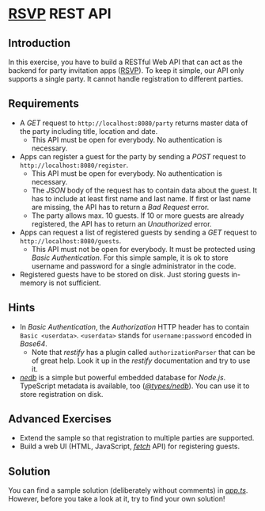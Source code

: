 # [RSVP](https://en.wikipedia.org/wiki/RSVP_(invitations)) REST API

## Introduction

In this exercise, you have to build a RESTful Web API that can act as the backend for party invitation apps ([RSVP](https://en.wikipedia.org/wiki/RSVP_(invitations))). To keep it simple, our API only supports a single party. It cannot handle registration to different parties.


## Requirements

* A *GET* request to `http://localhost:8080/party` returns master data of the party including title, location and date.
  * This API must be open for everybody. No authentication is necessary.
* Apps can register a guest for the party by sending a *POST* request to `http://localhost:8080/register`.
  * This API must be open for everybody. No authentication is necessary.
  * The *JSON* body of the request has to contain data about the guest. It has to include at least first name and last name. If first or last name are missing, the API has to return a *Bad Request* error.
  * The party allows max. 10 guests. If 10 or more guests are already registered, the API has to return an *Unauthorized* error.
* Apps can request a list of registered guests by sending a *GET* request to `http://localhost:8080/guests`.
  * This API must not be open for everybody. It must be protected using *Basic Authentication*. For this simple sample, it is ok to store username and password for a single administrator in the code.
* Registered guests have to be stored on disk. Just storing guests in-memory is not sufficient.


## Hints

* In *Basic Authentication*, the *Authorization* HTTP header has to contain `Basic <userdata>`. `<userdata>` stands for `username:password` encoded in *Base64*.
  * Note that *restify* has a plugin called `authorizationParser` that can be of great help. Look it up in the *restify* documentation and try to use it.
* [*nedb*](https://github.com/louischatriot/nedb) is a simple but powerful embedded database for *Node.js*. TypeScript metadata is available, too ([*@types/nedb*](https://www.npmjs.com/package/@types/nedb)). You can use it to store registration on disk.


## Advanced Exercises

* Extend the sample so that registration to multiple parties are supported.
* Build a web UI (HTML, JavaScript, [*fetch*](https://developer.mozilla.org/en-US/docs/Web/API/GlobalFetch) API) for registering guests.


## Solution

You can find a sample solution (deliberately without comments) in [*app.ts*](app.ts). However, before you take a look at it, try to find your own solution!
